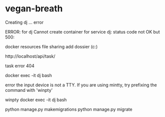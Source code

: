 # vegan-breath


Creating dj   ... error

ERROR: for dj  Cannot create container for service dj: status code not OK but 500:

docker  resources file sharing add dossier (c:\)



http://localhost/api/task/

task error 404


 docker exec -it dj bash


error the input device is not a TTY.  If you are using mintty, try prefixing the command with 'winpty'

winpty docker exec -it dj bash


python manage.py makemigrations
python manage.py migrate
